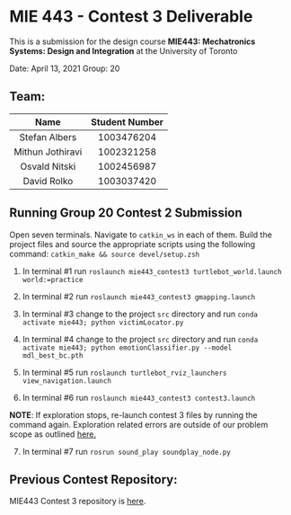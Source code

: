 # MIE 443 - Contest 3 Deliverable

This is a submission for the design course **MIE443: Mechatronics Systems: Design and Integration** at the University of Toronto

Date: April 13, 2021
Group: 20

## Team:

|       Name       | Student Number |
|:----------------:|:--------------:|
|   Stefan Albers  |   1003476204   |
| Mithun Jothiravi |   1002321258   |
|   Osvald Nitski  |   1002456987   |
|    David Rolko   |   1003037420   |


## Running Group 20 Contest 2 Submission

Open seven terminals. Navigate to `catkin_ws` in each of them. Build the project files and source the appropriate scripts using the following command: `catkin_make && source devel/setup.zsh`

1. In terminal #1 run `roslaunch mie443_contest3 turtlebot_world.launch world:=practice`

2. In terminal #2 run `roslaunch mie443_contest3 gmapping.launch`

3. In terminal #3 change to the project `src` directory and run `conda activate mie443; python victimLocator.py`

4. In terminal #4 change to the project `src` directory and run `conda activate mie443; python emotionClassifier.py --model mdl_best_bc.pth`

5. In terminal #5 run `roslaunch turtlebot_rviz_launchers view_navigation.launch`

6. In terminal #6 run `roslaunch mie443_contest3 contest3.launch`

**NOTE**: If exploration stops, re-launch contest 3 files by running the command again. Exploration related errors are outside of our problem scope as outlined [here.](https://piazza.com/class/kja4nxl2z3c6n1?cid=165)

7. In terminal #7 run `rosrun sound_play soundplay_node.py`


## Previous Contest Repository:

MIE443 Contest 3 repository is [here](https://github.com/OsvaldN/MIE443_Contest3).
